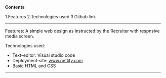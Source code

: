 **Contents**

1.Features
2.Technologies used
3.Github link

****

Features:
A simple web design as instructed by the Recruiter with respnsive media screen.

Technologies used:
*  Text-editor: Visual studio code
*  Deployment-site: www.netlify.com
*  Basic HTML and CSS

****
